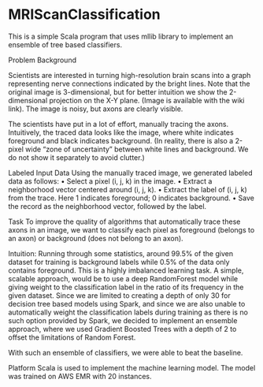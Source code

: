 # MRIScanClassification

This is a simple Scala program that uses mllib library to implement 
an ensemble of tree based classifiers.

Problem Background

Scientists are interested in turning high-resolution brain scans into a graph  
representing nerve connections indicated by the bright lines. 
Note that the original image is 3-dimensional, 
but for better intuition we show the 2-dimensional projection on the X-Y plane.
(Image is available with the wiki link).
The image is noisy, but axons are clearly visible. 

The scientists have put in a lot of effort, manually tracing the axons. 
Intuitively, the traced data looks like the image, 
where white indicates foreground and black indicates background. 
(In reality, there is also a 2-pixel wide “zone of uncertainty” between 
white lines and background. We do not show it separately to avoid clutter.)

Labeled Input Data
Using the manually traced image, we generated 
labeled data as follows:
• Select a pixel (i, j, k) in the image.
• Extract a neighborhood vector centered around (i, j, k).
• Extract the label of (i, j, k) from the trace.
  Here 1 indicates foreground; 0 indicates background.
• Save the record as the neighborhood vector, followed by the label.

Task
To improve the quality of algorithms that automatically trace these axons 
in an image, we want to classify each pixel as foreground (belongs to an axon) 
or background (does not belong to an axon).

Intuition:
Running through some statistics, around 99.5% of the given dataset for training
is background labels while 0.5% of the data only contains foreground. 
This is a highly imbalanced learning task. 
A simple, scalable approach, would be to use a deep RandomForest model
while giving weight to the classification label in the ratio of its frequency 
in the given dataset.
Since we are limited to creating a depth of only 30 for decision tree based models
using Spark, and since we are also unable to automatically weight the classification
labels during training as there is no such option provided by Spark, we decided to
implement an ensemble approach, where we used Gradient Boosted Trees with a depth of 2
to offset the limitations of Random Forest.

With such an ensemble of classifiers, we were able to beat the baseline.  

Platform
Scala is used to implement the machine learning model.
The model was trained on AWS EMR with 20 instances.